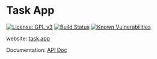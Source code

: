 # Task App
[![License: GPL v3](https://img.shields.io/badge/License-GPLv3-blue.svg)](https://www.gnu.org/licenses/gpl-3.0)  [![Build Status](https://travis-ci.com/essankov/taskApp.svg?branch=master)](https://travis-ci.com/essankov/taskApp)  [![Known Vulnerabilities](https://snyk.io/test/github/essankov/taskApp/badge.svg?targetFile=package.json)](https://snyk.io/test/github/essankov/taskApp?targetFile=package.json)


 website: [task app](https://essank-weatherapp.herokuapp.com/)

Documentation: [API Doc](https://documenter.getpostman.com/view/354648/SW7gU5Ve?version=latest)